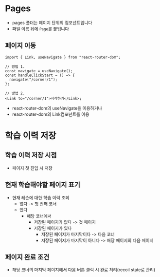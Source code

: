 # Pages

- pages 폴더는 페이지 단위의 컴포넌트입니다
- 파일 이름 뒤에 `Page`를 붙입니다

## 페이지 이동

```tsx
import { Link, useNavigate } from "react-router-dom";

// 방법 1.
const navigate = useNavigate();
const handleClickStart = () => {
  navigate("/corner/1");
};

// 방법 2.
<Link to="/corner/1">시작하기</Link>;
```

- react-router-dom의 useNavigate을 이용하거나
- react-router-dom의 Link컴포넌트를 이용

# 학습 이력 저장

## 학습 이력 저장 시점

- 페이지 첫 진입 시 저장

## 현재 학습해야할 페이지 표기

- 현재 레슨에 대한 학습 이력 조회
  - 없다 -> 첫 번째 코너
  - 있다
    - 해당 코너에서
      - 저장된 페이지가 없다 -> 첫 페이지
      - 저장된 페이지가 있다
        - 저장된 페이지가 마지막이다 -> 다음 코너
        - 저장된 페이지가 마지막이 아니다 -> 해당 페이지의 다음 페이지

## 페이지 완료 조건

- 해당 코너의 마지막 페이지에서 다음 버튼 클릭 시 완료 처리(recoil state로 관리)
